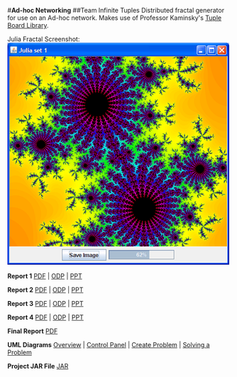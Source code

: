 #**Ad-hoc Networking**
##Team Infinite Tuples
Distributed fractal generator for use on an Ad-hoc network. Makes use of Professor Kaminsky's [Tuple Board Library](http://www.cs.rit.edu/~ark/tb.shtml).

Julia Fractal Screenshot:
![Julia Fractal](JuliaFractal_Screenshot.png)

**Report 1** [PDF](Report1.pdf) | [ODP](Report1.odp) | [PPT](Report1.ppt)

**Report 2** [PDF](Report2.pdf) | [ODP](Report2.odp) | [PPT](Report2.ppt)

**Report 3** [PDF](Report3.pdf) | [ODP](Report3.odp) | [PPT](Report3.ppt)

**Report 4** [PDF](Report4.pdf) | [ODP](Report4.odp) | [PPT](Report4.ppt)

**Final Report** [PDF](Infinite_Tuples_Final_Report.pdf)

**UML Diagrams** [Overview](Overview_UML.png) | [Control Panel](Control_Panel_UML.png) | [Create Problem](Create_UML.png) | [Solving a Problem](Solve_UML.png)

**Project JAR File** [JAR](IT_Team_Project.jar)
